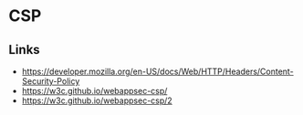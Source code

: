 ﻿# CSP


## Links

- https://developer.mozilla.org/en-US/docs/Web/HTTP/Headers/Content-Security-Policy
- https://w3c.github.io/webappsec-csp/
- https://w3c.github.io/webappsec-csp/2